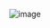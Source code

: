 


![image](https://user-images.githubusercontent.com/1499433/221177381-43e90053-cd7c-4f34-8e52-113ef207ed75.png)



